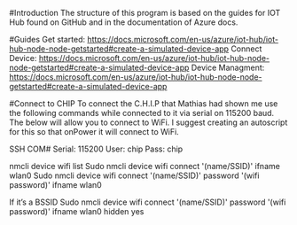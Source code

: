 #Introduction 
The structure of this program is based on the guides for IOT Hub found on GitHub and in the documentation of Azure docs.

#Guides
Get started: https://docs.microsoft.com/en-us/azure/iot-hub/iot-hub-node-node-getstarted#create-a-simulated-device-app
Connect Device: https://docs.microsoft.com/en-us/azure/iot-hub/iot-hub-node-node-getstarted#create-a-simulated-device-app
Device Managment: https://docs.microsoft.com/en-us/azure/iot-hub/iot-hub-node-node-getstarted#create-a-simulated-device-app

#Connect to CHIP
To connect the C.H.I.P that Mathias had shown me use the following commands while connected to it via serial on 115200 baud.
The below will allow you to connect to WiFi. I suggest creating an autoscript for this so that onPower it will connect to WiFi.

SSH COM# Serial: 115200
User: chip
Pass: chip

nmcli device wifi list 
Sudo nmcli device wifi connect '(name/SSID)' ifname wlan0
Sudo nmcli device wifi connect '(name/SSID)' password '(wifi password)' ifname wlan0

If it’s a BSSID
Sudo nmcli device wifi connect '(name/SSID)' password '(wifi password)' ifname wlan0 hidden yes